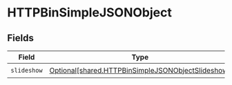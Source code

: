 # HTTPBinSimpleJSONObject


## Fields

| Field                                                                                                            | Type                                                                                                             | Required                                                                                                         | Description                                                                                                      |
| ---------------------------------------------------------------------------------------------------------------- | ---------------------------------------------------------------------------------------------------------------- | ---------------------------------------------------------------------------------------------------------------- | ---------------------------------------------------------------------------------------------------------------- |
| `slideshow`                                                                                                      | [Optional[shared.HTTPBinSimpleJSONObjectSlideshow]](undefined/models/shared/httpbinsimplejsonobjectslideshow.md) | :heavy_check_mark:                                                                                               | N/A                                                                                                              |